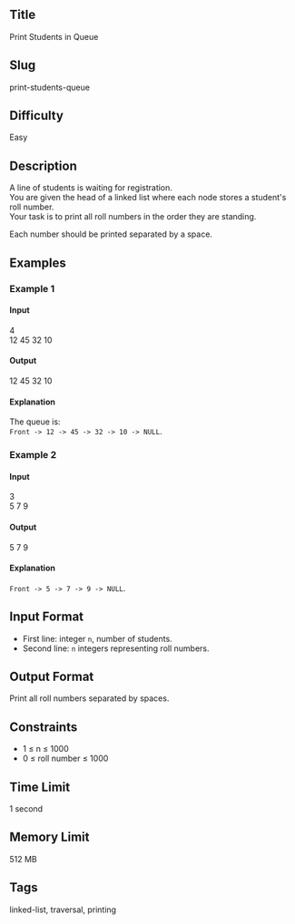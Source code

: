 ## Title  

Print Students in Queue  

## Slug  

print-students-queue  

## Difficulty  

Easy  

## Description  

A line of students is waiting for registration.  
You are given the head of a linked list where each node stores a student's roll number.  
Your task is to print all roll numbers in the order they are standing.  

Each number should be printed separated by a space.  



## Examples  

### Example 1  

#### Input  
4  
12 45 32 10  

#### Output  
12 45 32 10  

#### Explanation  
The queue is:  
`Front -> 12 -> 45 -> 32 -> 10 -> NULL`.  

### Example 2  

#### Input  
3  
5 7 9  

#### Output  
5 7 9  

#### Explanation  
`Front -> 5 -> 7 -> 9 -> NULL`.  

## Input Format  

- First line: integer `n`, number of students.  
- Second line: `n` integers representing roll numbers.  

## Output Format  

Print all roll numbers separated by spaces.  

## Constraints  

- 1 ≤ n ≤ 1000  
- 0 ≤ roll number ≤ 1000  

## Time Limit  

1 second  

## Memory Limit  

512 MB  

## Tags  

linked-list, traversal, printing
